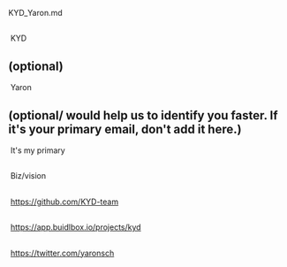 KYD_Yaron.md

## <PROJECT NAME>
​ KYD
  
## <YOUR FULL NAME> (optional)
​ Yaron
  
## <Used Email in Buidlbox> (optional/ would help us to identify you faster. If it's your primary email, don't add it here.)
​ It's my primary 
  
## <YOUR ROLE ON THE TEAM>
​ Biz/vision
  
## <LINK TO THE PROJECT REPOSITORY>
​ https://github.com/KYD-team
  
## <LINK TO BUIDLBOX SUBMISSION>
​ https://app.buidlbox.io/projects/kyd
  
## <ANY LINKS TO YOUR SOCIALS THAT YOU WANT PEOPLE TO SEE WHO MIGHT COME ACROSS YOUR SUBMISSION IN THE FUTURE>
​ https://twitter.com/yaronsch
  
  
